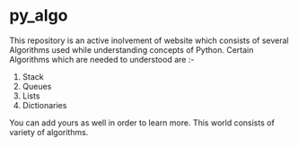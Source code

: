 # py_algo

This repository is an active inolvement of website which consists of several Algorithms used while understanding concepts of Python.
Certain Algorithms which are needed to understood are :-
1. Stack
2. Queues
3. Lists
4. Dictionaries

You can add yours as well in order to learn more. This world consists of variety of algorithms.
